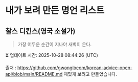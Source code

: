 # 내가 보려 만든 명언 리스트

##  찰스 디킨스(영국 소설가)
> 가장 어두운 순간이 지나야 새벽이 온다.


⏳ 업데이트 시간: 2025-10-28 08:44:26 (UTC)

출처 : https://github.com/gwongibeom/korean-advice-open-api/blob/main/README.md
재밌게 보려고 만들었습니다.
